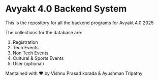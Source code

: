 # Avyakt 4.0 Backend System

This is the repository for all the backend programs for Avyakt 4.0 2025

The collections for the database are:
1. Registration
2. Tech Events
3. Non Tech Events
4. Cultural & Sports Events
5. User (optional)




Mantained with ❤️ by Vishnu Prasad korada & Ayushman Tripathy